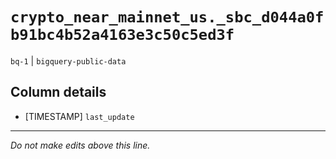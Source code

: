 # `crypto_near_mainnet_us._sbc_d044a0fb91bc4b52a4163e3c50c5ed3f`
`bq-1` | `bigquery-public-data`

## Column details
* [TIMESTAMP] `last_update`

-------------------------------------------------------------------------------
*Do not make edits above this line.*
